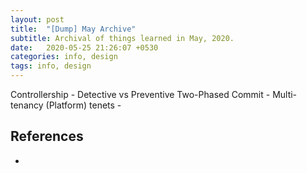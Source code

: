 ```yaml
---
layout: post
title:  "[Dump] May Archive"
subtitle: Archival of things learned in May, 2020.
date:   2020-05-25 21:26:07 +0530
categories: info, design
tags: info, design
---
```


Controllership - Detective vs Preventive
Two-Phased Commit - 
Multi-tenancy (Platform) tenets -

References
---
-